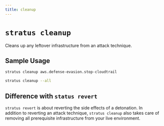 ```yaml
---
title: cleanup
---
```

# `stratus cleanup`

Cleans up any leftover infrastructure from an attack technique.

## Sample Usage

```bash title="Clean up an attack technique"
stratus cleanup aws.defense-evasion.stop-cloudtrail
```

```bash title="Clean up all attack techniques that can be cleaned up"
stratus cleanup --all
```

## Difference with `status revert`

`stratus revert` is about reverting the side effects of a detonation. In addition to reverting an attack technique, `stratus cleanup` also takes care of removing all prerequisite infrastructure from your live environment.